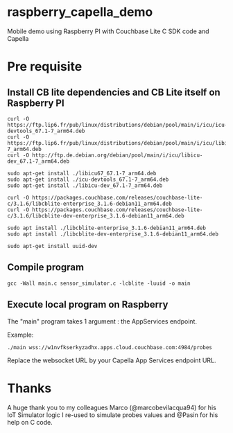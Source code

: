 
# raspberry_capella_demo
Mobile demo using Raspberry PI with Couchbase Lite C SDK code and Capella

# Pre requisite
## Install CB lite dependencies and CB Lite itself on Raspberry PI

```
curl -O https://ftp.lip6.fr/pub/linux/distributions/debian/pool/main/i/icu/icu-devtools_67.1-7_arm64.deb
curl -O https://ftp.lip6.fr/pub/linux/distributions/debian/pool/main/i/icu/libicu67_67.1-7_arm64.deb
curl -O http://ftp.de.debian.org/debian/pool/main/i/icu/libicu-dev_67.1-7_arm64.deb

sudo apt-get install ./libicu67_67.1-7_arm64.deb
sudo apt-get install ./icu-devtools_67.1-7_arm64.deb
sudo apt-get install ./libicu-dev_67.1-7_arm64.deb

curl -O https://packages.couchbase.com/releases/couchbase-lite-c/3.1.6/libcblite-enterprise_3.1.6-debian11_arm64.deb
curl -O https://packages.couchbase.com/releases/couchbase-lite-c/3.1.6/libcblite-dev-enterprise_3.1.6-debian11_arm64.deb

sudo apt install ./libcblite-enterprise_3.1.6-debian11_arm64.deb
sudo apt install ./libcblite-dev-enterprise_3.1.6-debian11_arm64.deb

sudo apt-get install uuid-dev
```


## Compile program

```
gcc -Wall main.c sensor_simulator.c -lcblite -luuid -o main
```


## Execute local program on Raspberry
The "main" program takes 1 argument : the AppServices endpoint.

Example:
```
./main wss://w1nvfkserkyzadhx.apps.cloud.couchbase.com:4984/probes
```

Replace the websocket URL by your Capella App Services endpoint URL.

# Thanks
A huge thank you to my colleagues Marco (@marcobevilacqua94) for his IoT Simulator logic I re-used to simulate probes values and @Pasin for his help on C code. 

